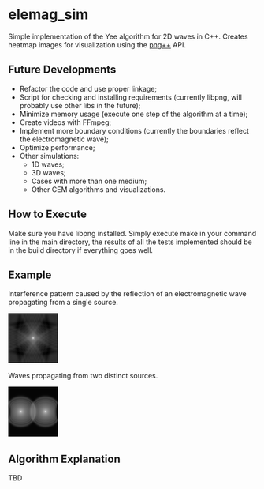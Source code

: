 # elemag_sim
Simple implementation of the Yee algorithm for 2D waves in C++. Creates heatmap images for visualization using the [png++][png++] API.

## Future Developments

* Refactor the code and use proper linkage;
* Script for checking and installing requirements (currently libpng, will probably use other libs in the future);
* Minimize memory usage (execute one step of the algorithm at a time);
* Create videos with FFmpeg;
* Implement more boundary conditions (currently the boundaries reflect the electromagnetic wave);
* Optimize performance;
* Other simulations:
  * 1D waves;
  * 3D waves;
  * Cases with more than one medium;
  * Other CEM algorithms and visualizations.

## How to Execute

Make sure you have libpng installed. Simply execute make in your command line in the main directory, the results of all the tests implemented should be in the build directory if everything goes well.

## Example
Interference pattern caused by the reflection of an electromagnetic wave propagating from a single source.

![EX_IMG1](https://github.com/paulo-inay/elemag_sim/blob/master/eximage.png)

Waves propagating from two distinct sources.

![EX_IMG2](https://github.com/paulo-inay/elemag_sim/blob/master/eximage2.png)

## Algorithm Explanation

TBD

[png++]: https://www.nongnu.org/pngpp/
